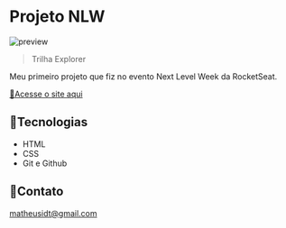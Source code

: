 # Projeto NLW 

![preview](./.github/screenshot_1.png)

> Trilha Explorer

Meu primeiro projeto que fiz no evento Next Level Week da RocketSeat.

[📎Acesse o site aqui](https://matheusidt.github.io/)

##  👾Tecnologias 

- HTML
- CSS
- Git e Github

##  📲Contato 

matheusidt@gmail.com
